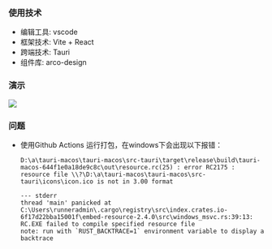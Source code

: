 ### 使用技术
- 编辑工具: vscode
- 框架技术: Vite + React
- 跨端技术: Tauri
- 组件库: arco-design

### 演示
![](/Users/hongcha/Desktop/Code/App/tauri-macos/doc/demo.gif)



### 问题
- 使用Github Actions 运行打包，在windows下会出现以下报错：
  ```
  D:\a\tauri-macos\tauri-macos\src-tauri\target\release\build\tauri-macos-644f1e0a18de9c8c\out\resource.rc(25) : error RC2175 : resource file \\?\D:\a\tauri-macos\tauri-macos\src-tauri\icons\icon.ico is not in 3.00 format
  
  --- stderr
  thread 'main' panicked at C:\Users\runneradmin\.cargo\registry\src\index.crates.io-6f17d22bba15001f\embed-resource-2.4.0\src\windows_msvc.rs:39:13:
  RC.EXE failed to compile specified resource file
  note: run with `RUST_BACKTRACE=1` environment variable to display a backtrace
  ```

